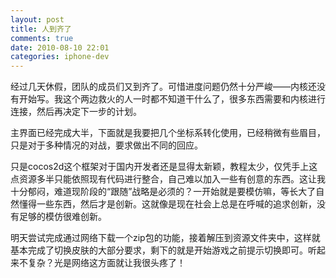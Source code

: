 ```yaml
---
layout: post
title: 人到齐了
comments: true
date: 2010-08-10 22:01
categories: iphone-dev
---
```


经过几天休假，团队的成员们又到齐了。可惜进度问题仍然十分严峻——内核还没有开始写。我这个两边救火的人一时都不知道干什么了，很多东西需要和内核进行连接，然后再决定下一步的计划。

主界面已经完成大半，下面就是我要把几个坐标系转化使用，已经稍微有些眉目，只是对于多种情况的对战，要求做出不同的回应。

只是cocos2d这个框架对于国内开发者还是显得太新颖，教程太少，仅凭手上这点资源多半只能依照现有代码进行整合，自己难以加入一些有创意的东西。这让我十分郁闷，难道现阶段的“跟随”战略是必须的？一开始就是要模仿嘛，等长大了自然懂得一些东西，然后才是创新。这就像是现在社会上总是在呼喊的追求创新，没有足够的模仿很难创新。

明天尝试完成通过网络下载一个zip包的功能，接着解压到资源文件夹中，这样就基本完成了切换皮肤的大部分要求，剩下的就是开始游戏之前提示切换即可。听起来不复杂？光是网络这方面就让我很头疼了！

